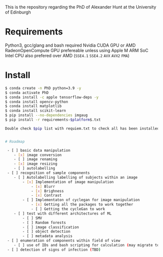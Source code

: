 
This is the repository regarding the PhD of Alexander Hunt at the University of Edinburgh

# Requirements

Python3, gcc/glang and bash required 
  Nvidia CUDA GPU or AMD RadeonOpenCompute GPU prefereable unless using Apple M ARM SoC
    Intel CPU also prefered over AMD (`SSE4.1` `SSE4.2` `AVX` `AVX2` `FMA`)

# Install 

```bash 
$ conda create -n PhD python=3.9 -y
$ conda activate PhD
$ conda install -c apple tensorflow-deps -y
$ conda install opencv-python
$ conda install matplotlib
$ conda install scikit-learn
$ pip install --no-dependencies imgaug
$ pip install -r requirements-$platform$.txt

Double check $pip list with requiem.txt to check all has been installed successfully.


# Roadmap

 - [ ] basic data manipulation
	- [x] image conversion
	- [ ] image renaming
	- [x] image resizing 
	- [ ] autolabelling 
 - [ ] recognition of sample components
	- [ ] Autolabelling labelling of subjects within an image
		- [x] Implementation of image manipulation
			- [x] Blurr
			- [x] Brighness 
			- [x] Contrast
		- [ ] Implementaton of cyclegan for image manipulation
			- [x] Getting all the packages to work together
			- [ ] Getting the cycleGan to work 
	- [ ] test with different architectures of ML
		- [ ] SMV
		- [ ] Random forests
		- [ ] image classification
		- [ ] object detection 
		- [ ] metadata analysis 
 - [ ] enumeration of components within field of view
	- [ ] use of IDs and bash scripting for calculation (may migrate to cpp)
 - [ ] detection of signs of infection (TBD)

